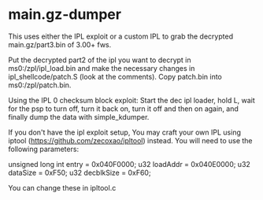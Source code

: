 # main.gz-dumper
This uses either the IPL exploit or a custom IPL to grab the decrypted main.gz/part3.bin of 3.00+ fws.

Put the decrypted part2 of the ipl you want to decrypt in ms0:/zpl/ipl_load.bin
and make the necessary changes in ipl_shellcode/patch.S (look at the comments).
Copy patch.bin into ms0:/zpl/patch.bin. 


Using the IPL 0 checksum block exploit: 
Start the dec ipl loader, hold L, wait for the psp to turn off, turn it back on,
turn it off and then on again, and finally dump the data with simple_kdumper.

If you don't have the ipl exploit setup, You may craft your own IPL using iptool (https://github.com/zecoxao/ipltool) instead.
You will need to use the following parameters: 


unsigned long int entry			= 0x040F0000;
u32 loadAddr 					= 0x040E0000;
u32 dataSize 					= 0xF50;
u32 decblkSize 					= 0xF60;


You can change these in ipltool.c 
